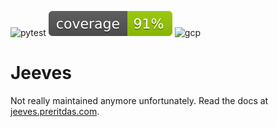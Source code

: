 ![pytest](https://github.com/preritdas/personal-api/actions/workflows/pytest.yml/badge.svg)
![coverage](tests/badge.svg)
![gcp](https://github.com/preritdas/personal-api/actions/workflows/google-cloud.yml/badge.svg)


# Jeeves

Not really maintained anymore unfortunately. Read the docs at [jeeves.preritdas.com](https://jeeves.preritdas.com).
